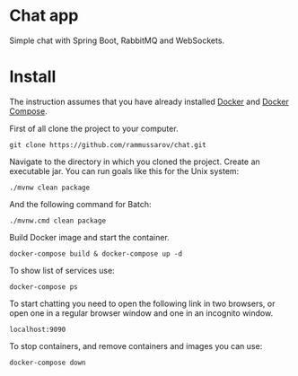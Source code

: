 # Chat app
Simple chat with Spring Boot, RabbitMQ and WebSockets. 

# Install
The instruction assumes that you have already installed [Docker](https://docs.docker.com/get-docker/) and [Docker Compose](https://docs.docker.com/compose/install/).

First of all clone the project to your computer.
```
git clone https://github.com/rammussarov/chat.git
```

Navigate to the directory in which you cloned the project. Create an executable jar. You can run goals like this for the Unix system:
```
./mvnw clean package
```
And the following command for Batch:
```
./mvnw.cmd clean package
```
Build Docker image and start the container.

```
docker-compose build & docker-compose up -d
```
To show list of services use:
```
docker-compose ps
```
To start chatting you need to open the following link in two browsers, or open one in a regular browser window and one in an incognito window.
```
localhost:9090
```
To stop containers, and remove containers and images you can use:
```
docker-compose down
```
